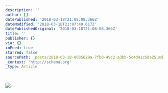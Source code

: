 ```yaml
---
description: ''
author: []
datePublished: '2018-03-18T21:08:08.366Z'
dateModified: '2018-03-18T21:07:40.617Z'
datePublishedOriginal: '2018-03-18T21:08:08.366Z'
title: ''
publisher: {}
via: {}
inFeed: true
starred: false
sourcePath: _posts/2018-03-18-0035629a-7fb0-49c2-a3bb-5c4d41c5da25.md
_context: 'http://schema.org'
_type: Article

---
```

![](https://the-grid-user-content.s3-us-west-2.amazonaws.com/d43e101e-9211-4aa8-b97b-796b4f1b5b18.jpg)